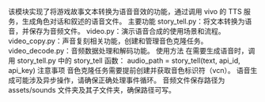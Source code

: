 该模块实现了将游戏故事文本转换为语音音效的功能，通过调用 vivo 的 TTS 服务，生成角色对话和叙述的语音文件。
主要功能
story_tell.py：将文本转换为语音，并保存为音频文件。
video.py：演示语音合成的使用场景和流程。
video_copy.py：声音复刻相关功能，创建和管理音色克隆任务。
video_decode.py：音频数据处理和解码功能。
使用方法
在需要生成语音时，调用 story_tell.py 中的 story_tell 函数：
audio_path = story_tell(text, api_id, api_key)
注意事项
音色克隆任务需要提前创建并获取音色标识符（vcn）。
语音生成可能涉及异步操作，请确保正确处理事件循环。
音频文件保存路径为 assets/sounds 文件夹及其子文件夹，确保路径可写。